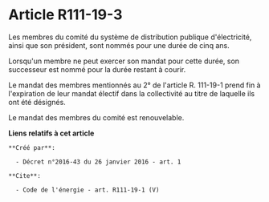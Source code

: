 # Article R111-19-3

Les membres du comité du système de distribution publique d'électricité, ainsi que son président, sont nommés pour une durée
de cinq ans. 

Lorsqu'un membre ne peut exercer son mandat pour cette durée, son successeur est nommé pour la durée restant à courir. 

Le mandat des membres mentionnés au 2° de l'article R. 111-19-1 prend fin à l'expiration de leur mandat électif dans la
collectivité au titre de laquelle ils ont été désignés. 

Le mandat des membres du comité est renouvelable.

**Liens relatifs à cet article**

	**Créé par**:

	  - Décret n°2016-43 du 26 janvier 2016 - art. 1

	**Cite**:

	  - Code de l'énergie - art. R111-19-1 (V)
